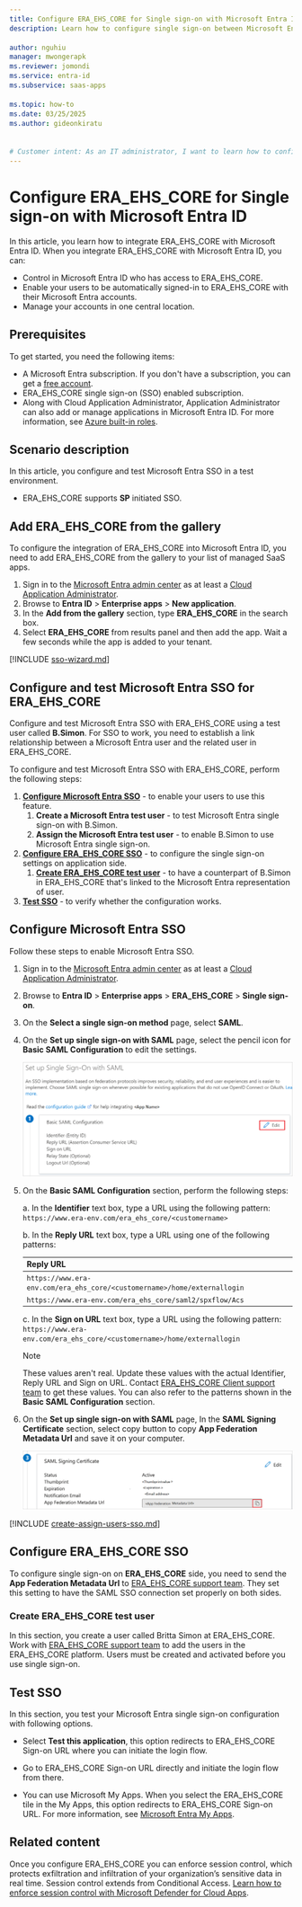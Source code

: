 ```yaml
---
title: Configure ERA_EHS_CORE for Single sign-on with Microsoft Entra ID
description: Learn how to configure single sign-on between Microsoft Entra ID and ERA_EHS_CORE.

author: nguhiu
manager: mwongerapk
ms.reviewer: jomondi
ms.service: entra-id
ms.subservice: saas-apps

ms.topic: how-to
ms.date: 03/25/2025
ms.author: gideonkiratu


# Customer intent: As an IT administrator, I want to learn how to configure single sign-on between Microsoft Entra ID and ERA_EHS_CORE so that I can control who has access to ERA_EHS_CORE, enable automatic sign-in with Microsoft Entra accounts, and manage my accounts in one central location.
---
```


# Configure ERA_EHS_CORE for Single sign-on with Microsoft Entra ID

In this article,  you learn how to integrate ERA_EHS_CORE with Microsoft Entra ID. When you integrate ERA_EHS_CORE with Microsoft Entra ID, you can:

* Control in Microsoft Entra ID who has access to ERA_EHS_CORE.
* Enable your users to be automatically signed-in to ERA_EHS_CORE with their Microsoft Entra accounts.
* Manage your accounts in one central location.

## Prerequisites

To get started, you need the following items:

* A Microsoft Entra subscription. If you don't have a subscription, you can get a [free account](https://azure.microsoft.com/pricing/purchase-options/azure-account?cid=msft_learn).
* ERA_EHS_CORE single sign-on (SSO) enabled subscription.
* Along with Cloud Application Administrator, Application Administrator can also add or manage applications in Microsoft Entra ID.
For more information, see [Azure built-in roles](~/identity/role-based-access-control/permissions-reference.md).

## Scenario description

In this article,  you configure and test Microsoft Entra SSO in a test environment.

* ERA_EHS_CORE supports **SP** initiated SSO.

## Add ERA_EHS_CORE from the gallery

To configure the integration of ERA_EHS_CORE into Microsoft Entra ID, you need to add ERA_EHS_CORE from the gallery to your list of managed SaaS apps.

1. Sign in to the [Microsoft Entra admin center](https://entra.microsoft.com) as at least a [Cloud Application Administrator](~/identity/role-based-access-control/permissions-reference.md#cloud-application-administrator).
1. Browse to **Entra ID** > **Enterprise apps** > **New application**.
1. In the **Add from the gallery** section, type **ERA_EHS_CORE** in the search box.
1. Select **ERA_EHS_CORE** from results panel and then add the app. Wait a few seconds while the app is added to your tenant.

 [!INCLUDE [sso-wizard.md](~/identity/saas-apps/includes/sso-wizard.md)]

<a name='configure-and-test-azure-ad-sso-for-era_ehs_core'></a>

## Configure and test Microsoft Entra SSO for ERA_EHS_CORE

Configure and test Microsoft Entra SSO with ERA_EHS_CORE using a test user called **B.Simon**. For SSO to work, you need to establish a link relationship between a Microsoft Entra user and the related user in ERA_EHS_CORE.

To configure and test Microsoft Entra SSO with ERA_EHS_CORE, perform the following steps:

1. **[Configure Microsoft Entra SSO](#configure-azure-ad-sso)** - to enable your users to use this feature.
    1. **Create a Microsoft Entra test user** - to test Microsoft Entra single sign-on with B.Simon.
    1. **Assign the Microsoft Entra test user** - to enable B.Simon to use Microsoft Entra single sign-on.
1. **[Configure ERA_EHS_CORE SSO](#configure-era_ehs_core-sso)** - to configure the single sign-on settings on application side.
    1. **[Create ERA_EHS_CORE test user](#create-era_ehs_core-test-user)** - to have a counterpart of B.Simon in ERA_EHS_CORE that's linked to the Microsoft Entra representation of user.
1. **[Test SSO](#test-sso)** - to verify whether the configuration works.

<a name='configure-azure-ad-sso'></a>

## Configure Microsoft Entra SSO

Follow these steps to enable Microsoft Entra SSO.

1. Sign in to the [Microsoft Entra admin center](https://entra.microsoft.com) as at least a [Cloud Application Administrator](~/identity/role-based-access-control/permissions-reference.md#cloud-application-administrator).
1. Browse to **Entra ID** > **Enterprise apps** > **ERA_EHS_CORE** > **Single sign-on**.
1. On the **Select a single sign-on method** page, select **SAML**.
1. On the **Set up single sign-on with SAML** page, select the pencil icon for **Basic SAML Configuration** to edit the settings.

   ![Screenshot shows to edit Basic S A M L Configuration.](common/edit-urls.png "Basic Configuration")

1. On the **Basic SAML Configuration** section, perform the following steps:

    a. In the **Identifier** text box, type a URL using the following pattern:
    `https://www.era-env.com/era_ehs_core/<customername>`
    
    b. In the **Reply URL** text box, type a URL using one of the following patterns:

    | **Reply URL** |
    |-----------|
    | `https://www.era-env.com/era_ehs_core/<customername>/home/externallogin` |
    | `https://www.era-env.com/era_ehs_core/saml2/spxflow/Acs` |

    c. In the **Sign on URL** text box, type a URL using the following pattern:
    `https://www.era-env.com/era_ehs_core/<customername>/home/externallogin`

    > [!NOTE]
	> These values aren't real. Update these values with the actual Identifier, Reply URL and Sign on URL. Contact [ERA_EHS_CORE Client support team](mailto:tech_support@era-ehs.com) to get these values. You can also refer to the patterns shown in the **Basic SAML Configuration** section.

1. On the **Set up single sign-on with SAML** page, In the **SAML Signing Certificate** section, select copy button to copy **App Federation Metadata Url** and save it on your computer.

	![Screenshot shows the Certificate download link.](common/copy-metadataurl.png "Certificate")

<a name='create-an-azure-ad-test-user'></a>

[!INCLUDE [create-assign-users-sso.md](~/identity/saas-apps/includes/create-assign-users-sso.md)]

## Configure ERA_EHS_CORE SSO

To configure single sign-on on **ERA_EHS_CORE** side, you need to send the **App Federation Metadata Url** to [ERA_EHS_CORE support team](mailto:tech_support@era-ehs.com). They set this setting to have the SAML SSO connection set properly on both sides.

### Create ERA_EHS_CORE test user

In this section, you create a user called Britta Simon at ERA_EHS_CORE. Work with [ERA_EHS_CORE support team](mailto:tech_support@era-ehs.com) to add the users in the ERA_EHS_CORE platform. Users must be created and activated before you use single sign-on.

## Test SSO 

In this section, you test your Microsoft Entra single sign-on configuration with following options. 

* Select **Test this application**, this option redirects to ERA_EHS_CORE Sign-on URL where you can initiate the login flow. 

* Go to ERA_EHS_CORE Sign-on URL directly and initiate the login flow from there.

* You can use Microsoft My Apps. When you select the ERA_EHS_CORE tile in the My Apps, this option redirects to ERA_EHS_CORE Sign-on URL. For more information, see [Microsoft Entra My Apps](/azure/active-directory/manage-apps/end-user-experiences#azure-ad-my-apps).

## Related content

Once you configure ERA_EHS_CORE you can enforce session control, which protects exfiltration and infiltration of your organization’s sensitive data in real time. Session control extends from Conditional Access. [Learn how to enforce session control with Microsoft Defender for Cloud Apps](/cloud-app-security/proxy-deployment-any-app).
